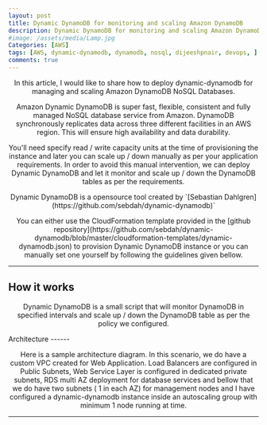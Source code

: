 ```yaml
---
layout: post
title: Dynamic DynamoDB for monitoring and scaling Amazon DynamoDB
description: Dynamic DynamoDB for monitoring and scaling Amazon DynamoDB
#image: /assets/media/Lamp.jpg
Categories: [AWS]
tags: [AWS, dynamic-dynamodb, dynamodb, nosql, dijeeshpnair, devops, ]
comments: true
---
```


<p style="text-align: center;">
In this article, I would like to share how to deploy dynamic-dynamodb for managing and scaling Amazon DynamoDB NoSQL Databases.
</p>

<p style="text-align: center;">
Amazon Dynamic DynamoDB  is super fast, flexible, consistent and fully managed NoSQL database service from Amazon.  DynamoDB synchronously replicates data across three different facilities in an AWS region. This will ensure high availability and data durability.  
</p>

<p style="text-align: center;">
You'll need specify read / write capacity units at the time of provisioning the instance and later you can scale up / down manually as per your application requirements. In order to avoid this manual intervention, we can deploy Dynamic DynamoDB and let it monitor and scale up / down the DynamoDB tables as per the requirements. </p>

<p style="text-align: center;">
Dynamic DynamoDB is a opensource tool created by `[Sebastian Dahlgren](https://github.com/sebdah/dynamic-dynamodb)`
</p>

<p style="text-align: center;">
You can either use the CloudFormation template provided in the [github repository](https://github.com/sebdah/dynamic-dynamodb/blob/master/cloudformation-templates/dynamic-dynamodb.json) to provision Dynamic DynamoDB instance or you can manually set one yourself by following the guidelines given bellow.
</p>

----------


How it works
----------------

<p style="text-align: center;">
Dynamic DynamoDB is a small script that will monitor DynamoDB in specified intervals and scale up / down the DynamoDB table as per the policy we configured.
</p>
Architecture
------

<p style="text-align: center;">
Here is a sample architecture diagram. In this scenario, we do have a custom VPC created for Web Application. Load Balancers are configured in Public Subnets, Web Service Layer is configured in dedicated private subnets, RDS multi AZ deployment for database services and bellow that we do have two subnets ( 1 in each AZ) for management nodes and I have configured a dynamic-dynamodb instance inside an autoscaling group with minimum 1 node running at time.
</p>


-----
